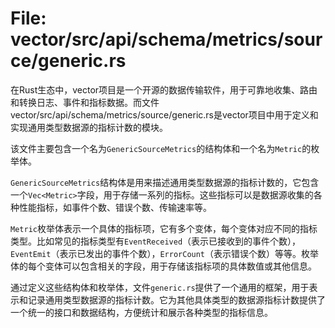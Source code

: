 # File: vector/src/api/schema/metrics/source/generic.rs

在Rust生态中，vector项目是一个开源的数据传输软件，用于可靠地收集、路由和转换日志、事件和指标数据。而文件vector/src/api/schema/metrics/source/generic.rs是vector项目中用于定义和实现通用类型数据源的指标计数的模块。

该文件主要包含一个名为`GenericSourceMetrics`的结构体和一个名为`Metric`的枚举体。

`GenericSourceMetrics`结构体是用来描述通用类型数据源的指标计数的，它包含一个`Vec<Metric>`字段，用于存储一系列的指标。这些指标可以是数据源收集的各种性能指标，如事件个数、错误个数、传输速率等。

`Metric`枚举体表示一个具体的指标项，它有多个变体，每个变体对应不同的指标类型。比如常见的指标类型有`EventReceived`（表示已接收到的事件个数），`EventEmit`（表示已发出的事件个数），`ErrorCount`（表示错误个数）等等。枚举体的每个变体可以包含相关的字段，用于存储该指标项的具体数值或其他信息。

通过定义这些结构体和枚举体，文件`generic.rs`提供了一个通用的框架，用于表示和记录通用类型数据源的指标计数。它为其他具体类型的数据源指标计数提供了一个统一的接口和数据结构，方便统计和展示各种类型的指标信息。

